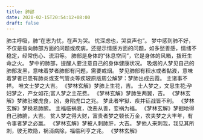 ```yaml
---
title: 肺部
date: 2020-02-15T20:54:12+08:00
draft: false
---
```


肺主呼吸，肺“在志为忧，在声为哭。
忧深虑也，哭哀声也”。
梦中感到肺不好，不仅是指向肺部方面的问题或疾病，还提示情感方面的问题，如多愁善感，情绪不稳定，经常伤心、流泪等。
肺部是身体的“休息空间”，它是身体的风箱，拨旺生命之火。
梦中的肺部，提醒人要注意自己的身体健康状况。
吸烟的人梦见自己的肺部发黑，意味着梦者肺部有问题，需要戒烟。
梦见肺部有积水或者黏液，意味着梦者已患有肺炎或支气管炎等疾玻原版周公解梦：梦肺出成云霞。
主诸事不祥。
唯文士梦之大吉。
《梦林玄解》梦肺上生花，吉。
士人梦之，文思生花;孕妇梦之，产女如花;富人梦之主花费。
《梦林玄解》梦肺生两翼，吉。
《梦林玄解》梦肺肚被虎食，凶，身陷虎口之兆。
梦此者牢狱、疾并征战皆不利。
 《梦林玄解》梦换易肺腑。
主福临祸衰，改恶从善，变祸为福。
《梦林玄解》梦掘地得自己肺腑，大吉。
贫人梦之得大财，富贵者梦之顿长万金，农夫梦之大丰年，有令事者梦之必赢。
《梦林玄解》梦被人刺肺肝，大吉。
梦他人来刺我，我见其所刺，彼无欺隐，祸消病除，福临利亨之兆。
《梦林玄解》